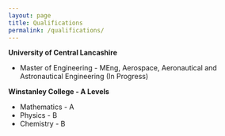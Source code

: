 ```yaml
---
layout: page
title: Qualifications
permalink: /qualifications/
---
```


**University of Central Lancashire**
* Master of Engineering - MEng, Aerospace, Aeronautical and Astronautical Engineering (In Progress)

**Winstanley College - A Levels**
* Mathematics - A
* Physics - B
* Chemistry - B 